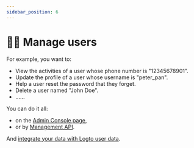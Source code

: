 ```yaml
---
sidebar_position: 6
---
```


# 🧑‍🚀 Manage users

For example, you want to:

- View the activities of a user whose phone number is "12345678901".
- Update the profile of a user whose username is "peter_pan".
- Help a user reset the password that they forget.
- Delete a user named "John Doe".
- ……

You can do it all:

- on the [Admin Console page](./on-admin-console-page.md),
- or by [Management API](./by-management-api.md).

And [integrate your data with Logto user data](./on-storage.md).
